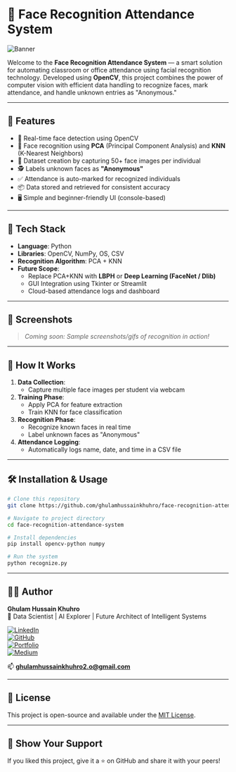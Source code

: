# 🎯 Face Recognition Attendance System

![Banner](https://cdn.dribbble.com/userupload/25126157/file/original-b4e375e11656bdb2c9aec5333f82acaa.gif)

Welcome to the **Face Recognition Attendance System** — a smart solution for automating classroom or office attendance using facial recognition technology. Developed using **OpenCV**, this project combines the power of computer vision with efficient data handling to recognize faces, mark attendance, and handle unknown entries as "Anonymous."

---

## 🚀 Features

- 📸 Real-time face detection using OpenCV  
- 🧠 Face recognition using **PCA** (Principal Component Analysis) and **KNN** (K-Nearest Neighbors)  
- 📁 Dataset creation by capturing 50+ face images per individual  
- 🕵️ Labels unknown faces as **"Anonymous"**  
- ✅ Attendance is auto-marked for recognized individuals  
- 📦 Data stored and retrieved for consistent accuracy  
- 🖥️ Simple and beginner-friendly UI (console-based)  

---

## 🧰 Tech Stack

- **Language**: Python  
- **Libraries**: OpenCV, NumPy, OS, CSV  
- **Recognition Algorithm**: PCA + KNN  
- **Future Scope**:
  - Replace PCA+KNN with **LBPH** or **Deep Learning (FaceNet / Dlib)**
  - GUI Integration using Tkinter or Streamlit
  - Cloud-based attendance logs and dashboard  

---

## 📸 Screenshots

> _Coming soon: Sample screenshots/gifs of recognition in action!_

---

## 🧠 How It Works

1. **Data Collection**:
   - Capture multiple face images per student via webcam  
2. **Training Phase**:
   - Apply PCA for feature extraction  
   - Train KNN for face classification  
3. **Recognition Phase**:
   - Recognize known faces in real time  
   - Label unknown faces as "Anonymous"  
4. **Attendance Logging**:
   - Automatically logs name, date, and time in a CSV file  

---

## 🛠️ Installation & Usage

```bash
# Clone this repository
git clone https://github.com/ghulamhussainkhuhro/face-recognition-attendance-system.git

# Navigate to project directory
cd face-recognition-attendance-system

# Install dependencies
pip install opencv-python numpy

# Run the system
python recognize.py
```

---

## 🙋‍♂️ Author

**Ghulam Hussain Khuhro**  
🚀 Data Scientist | AI Explorer | Future Architect of Intelligent Systems  

[![LinkedIn](https://img.shields.io/badge/-LinkedIn-0A66C2?style=flat&logo=linkedin&logoColor=white)](https://linkedin.com/in/ghulamhussainkhuhro)  
[![GitHub](https://img.shields.io/badge/-GitHub-181717?style=flat&logo=github&logoColor=white)](https://github.com/ghulamhussainkhuhro)  
[![Portfolio](https://img.shields.io/badge/-Portfolio-FF5722?style=flat&logo=web&logoColor=white)](https://ghulamhussainkhuhro.github.io/)  
[![Medium](https://img.shields.io/badge/Medium-12100E?style=flat&logo=medium&logoColor=white)](https://medium.com/@ghulamhussainkhuhro2.o)  

📫 **ghulamhussainkhuhro2.o@gmail.com**

---

## 📜 License

This project is open-source and available under the [MIT License](LICENSE).

---

## 🌟 Show Your Support

If you liked this project, give it a ⭐ on GitHub and share it with your peers!
